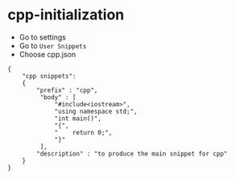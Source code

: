# cpp-initialization

- Go to settings
- Go to `User Snippets`
- Choose cpp.json

```
{ 
    "cpp snippets": 
    { 
        "prefix" : "cpp", 
         "body" : [ 
             "#include<iostream>", 
             "using namespace std;", 
             "int main()", 
             "{", 
             "    return 0;", 
             "}"
         ], 
        "description" : "to produce the main snippet for cpp"
    } 
}
```

